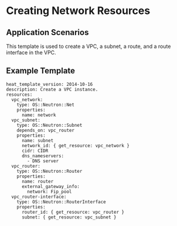 # Creating Network Resources<a name="EN-US_TOPIC_0129640298"></a>

## Application Scenarios<a name="section3371113418372"></a>

This template is used to create a VPC, a subnet, a route, and a route interface in the VPC.

## Example Template<a name="section2886194303710"></a>

```
heat_template_version: 2014-10-16
description: Create a VPC instance.
resources:
  vpc_network:
    type: OS::Neutron::Net
    properties:
      name: network
  vpc_subnet:
    type: OS::Neutron::Subnet
    depends_on: vpc_router
    properties:
      name: subnet
      network_id: { get_resource: vpc_network }
      cidr: CIDR
      dns_nameservers:
        - DNS server
  vpc_router:
    type: OS::Neutron::Router
    properties:
      name: router
      external_gateway_info:
        network: Fip_pool
  vpc_router-interface:
    type: OS::Neutron::RouterInterface
    properties:
      router_id: { get_resource: vpc_router }
      subnet: { get_resource: vpc_subnet }
```


